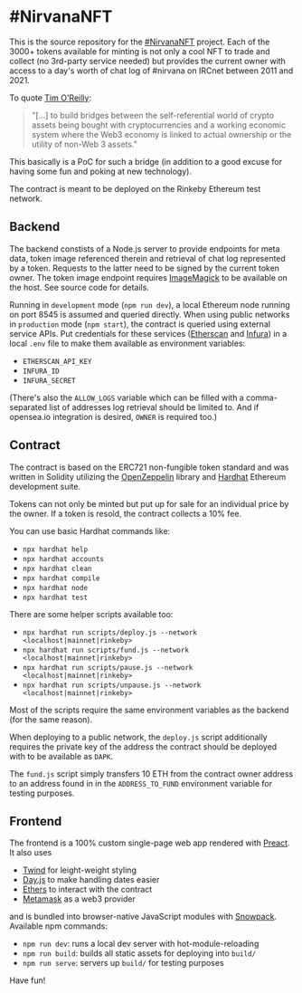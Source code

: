 # #NirvanaNFT

This is the source repository for the [#NirvanaNFT](https://nnft.club) project. Each of the 3000+ tokens available for minting is not only a cool NFT to trade and collect (no 3rd-party service needed) but provides the current owner with access to a day's worth of chat log of #nirvana on IRCnet between 2011 and 2021.

To quote [Tim O'Reilly](https://www.oreilly.com/radar/why-its-too-early-to-get-excited-about-web3/):

> "[…] to build bridges between the self-referential world of crypto assets being bought with cryptocurrencies and a working economic system where the Web3 economy is linked to actual ownership or the utility of non-Web 3 assets."

This basically is a PoC for such a bridge (in addition to a good excuse for having some fun and poking at new technology).

The contract is meant to be deployed on the Rinkeby Ethereum test network.

## Backend

The backend constists of a Node.js server to provide endpoints for meta data, token image referenced therein and retrieval of chat log represented by a token. Requests to the latter need to be signed by the current token owner. The token image endpoint requires [ImageMagick](https://imagemagick.org/index.php) to be available on the host. See source code for details.

Running in `development` mode (`npm run dev`), a local Ethereum node running on port 8545 is assumed and queried directly. When using public networks in `production` mode (`npm start`), the contract is queried using external service APIs. Put credentials for these services ([Etherscan](https://etherscan.io/) and [Infura](https://infura.io/)) in a local `.env` file to make them available as environment variables:

- `ETHERSCAN_API_KEY`
- `INFURA_ID`
- `INFURA_SECRET`

(There's also the `ALLOW_LOGS` variable which can be filled with a comma-separated list of addresses log retrieval should be limited to. And if opensea.io integration is desired, `OWNER` is required too.)

## Contract

The contract is based on the ERC721 non-fungible token standard and was written in Solidity utilizing the [OpenZeppelin](https://www.openzeppelin.com/) library and [Hardhat](https://hardhat.org/) Ethereum development suite.

Tokens can not only be minted but put up for sale for an individual price by the owner. If a token is resold, the contract collects a 10% fee.

You can use basic Hardhat commands like:

- `npx hardhat help`
- `npx hardhat accounts`
- `npx hardhat clean`
- `npx hardhat compile`
- `npx hardhat node`
- `npx hardhat test`

There are some helper scripts available too:

- `npx hardhat run scripts/deploy.js --network <localhost|mainnet|rinkeby>`
- `npx hardhat run scripts/fund.js --network <localhost|mainnet|rinkeby>`
- `npx hardhat run scripts/pause.js --network <localhost|mainnet|rinkeby>`
- `npx hardhat run scripts/unpause.js --network <localhost|mainnet|rinkeby>`

Most of the scripts require the same environment variables as the backend (for the same reason).

When deploying to a public network, the `deploy.js` script additionally requires the private key of the address the contract should be deployed with to be available as `DAPK`.

The `fund.js` script simply transfers 10 ETH from the contract owner address to an address found in in the `ADDRESS_TO_FUND` environment variable for testing purposes.

## Frontend

The	frontend is a 100% custom single-page web app rendered with [Preact](https://preactjs.com/). It also uses

- [Twind](https://twind.dev/) for leight-weight styling
- [Day.js](https://day.js.org/) to make handling dates easier
- [Ethers](https://ethers.org/) to interact with the contract
- [Metamask](https://metamask.io/) as a web3 provider

and is bundled into browser-native JavaScript modules with [Snowpack](https://www.snowpack.dev/). Available npm commands:

- `npm run dev`: runs a local dev server with hot-module-reloading
- `npm run build`: builds all static assets for deploying into `build/`
- `npm run serve`: servers up `build/` for testing purposes

Have fun!
